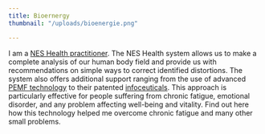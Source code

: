 ```yaml
---
title: Bioernergy
thumbnail: "/uploads/bioenergie.png"

---
```

I am a [NES Health practitioner](https://practitioners.neshealth.com/p/nancybilodeauinc). The NES Health system allows us to make a complete analysis of our human body field and provide us with recommendations on simple ways to correct identified distortions. The system also offers additional support ranging from the use of advanced [PEMF technology](https://www.neshealth.com/en/nes-mihealth/) to their patented [infoceuticals](https://www.neshealth.com/en/infoceuticals/). This approach is particularly effective for people suffering from chronic fatigue, emotional disorder, and any problem affecting well-being and vitality. Find out here how this technology helped me overcome chronic fatigue and many other small problems.